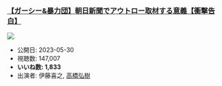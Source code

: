 ### [【ガーシー&暴力団】朝日新聞でアウトロー取材する意義【衝撃告白】](https://www.youtube.com/watch?v=Y0DbTHWFcYU)
[![](https://img.youtube.com/vi/Y0DbTHWFcYU/sddefault.jpg)](https://www.youtube.com/watch?v=Y0DbTHWFcYU)
-   公開日: 2023-05-30
-   視聴数: 147,007
-   **いいね数: 1,833**
-   出演者: 伊藤喜之, [高橋弘樹](/rehacq_fan/people/高橋弘樹 "wikilink")
